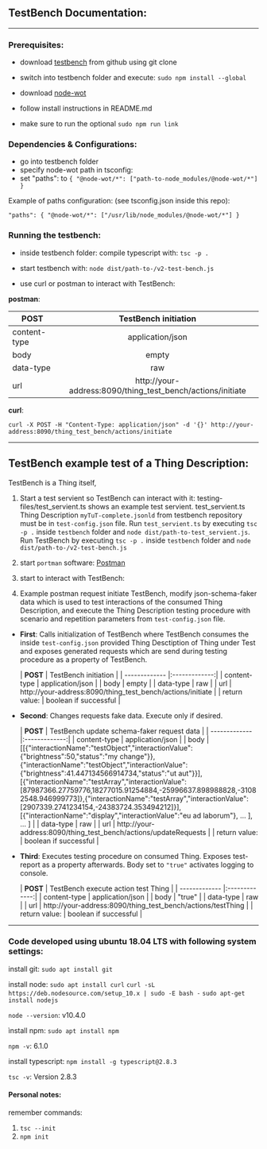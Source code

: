 ## TestBench Documentation:
___

### Prerequisites:
- download [testbench](https://github.com/jplaui/testbench) from github using git clone 
- switch into testbench folder and execute: `sudo npm install --global`

- download [node-wot](https://github.com/thingweb/node-wot)
- follow install instructions in README.md
- make sure to run the optional `sudo npm run link`

### Dependencies & Configurations:

- go into testbench folder
- specify node-wot path in tsconfig:
- set "paths": to `{ "@node-wot/*": ["path-to-node_modules/@node-wot/*"] }`

Example of paths configuration: (see tsconfig.json inside this repo):

`"paths": {
        "@node-wot/*": ["/usr/lib/node_modules/@node-wot/*"]
    } `

### Running the testbench:

- inside testbench folder: compile typescript with: `tsc -p .`
- start testbench with: `node dist/path-to-/v2-test-bench.js`

- use curl or postman to interact with TestBench:

**postman**:

| **POST** | TestBench initiation |
| ------------- |:-------------:|
| content-type      | application/json | 
| body      |  empty   | 
| data-type | raw |
| url | http://your-address:8090/thing_test_bench/actions/initiate | 

**curl**:

`curl -X POST -H "Content-Type: application/json" -d '{}' http://your-address:8090/thing_test_bench/actions/initiate`

___

## TestBench example test of a Thing Description:
TestBench is a Thing itself, 

1. Start a test servient so TestBench can interact with it: testing-files/test_servient.ts shows an example test servient. test_servient.ts Thing Description `myTuT-complete.jsonld` from testbench repository must be in `test-config.json` file. Run `test_servient.ts` by executing `tsc -p .` inside `testbench` folder and `node dist/path-to-test_servient.js`. Run TestBench by executing `tsc -p .` inside `testbench` folder and `node dist/path-to-/v2-test-bench.js`

2. start `portman` software: [Postman](https://www.getpostman.com/)

3. start to interact with TestBench:

4. Example postman request initiate TestBench, modify json-schema-faker data which is used to test interactions of the consumed Thing Description, and execute the Thing Description testing procedure with scenario and repetition parameters from `test-config.json` file.

- **First**: Calls initialization of TestBench where TestBench consumes the inside `test-config.json` provided Thing Desctiption of Thing under Test and exposes generated requests which are send during testing procedure as a property of TestBench.

	| **POST** | TestBench initiation |
| ------------- |:-------------:|
| content-type      | application/json | 
| body      |  empty   | 
| data-type | raw |
| url | http://your-address:8090/thing_test_bench/actions/initiate |
| return value: | boolean if successful |


- **Second**: Changes requests fake data. Execute only if desired.

	| **POST** | TestBench update schema-faker request data |
| ------------- |:-------------:|
| content-type      | application/json | 
| body      |  [[\{"interactionName":"testObject","interactionValue":\{"brightness":50,"status":"my change"\}\},\{"interactionName":"testObject","interactionValue":\{"brightness":41.447134566914734,"status":"ut aut"\}\}],[\{"interactionName":"testArray","interactionValue":[87987366.27759776,18277015.91254884,-25996637.898988828,-31082548.946999773]\},\{"interactionName":"testArray","interactionValue":[2907339.2741234154,-24383724.353494212]}],[\{"interactionName":"display","interactionValue":"eu ad laborum"\}, ... ], ... ]  | 
| data-type | raw |
| url | http://your-address:8090/thing_test_bench/actions/updateRequests |
| return value: | boolean if successful |

- **Third**: Executes testing procedure on consumed Thing. Exposes test-report as a property afterwards. Body set to `"true"` activates logging to console.

	| **POST** | TestBench execute action test Thing |
| ------------- |:-------------:|
| content-type      | application/json | 
| body      |  "true"   | 
| data-type | raw |
| url | http://your-address:8090/thing_test_bench/actions/testThing | 
| return value: | boolean if successful |

***

### Code developed using ubuntu 18.04 LTS with following system settings:

install git:
`sudo apt install git`

install node:
`sudo apt install curl`
`curl -sL https://deb.nodesource.com/setup_10.x | sudo -E bash -`
`sudo apt-get install nodejs`

`node --version`: v10.4.0

ìnstall npm:
`sudo apt install npm`

`npm -v`: 6.1.0

install typescript:
`npm install -g typescript@2.8.3`

`tsc -v`: Version 2.8.3


#### Personal notes:
remember commands:

1. `tsc --init`
2. `npm init`

